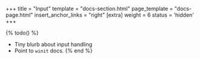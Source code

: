 +++
title = "Input"
template = "docs-section.html"
page_template = "docs-page.html"
insert_anchor_links = "right"
[extra]
weight = 6
status = 'hidden'
+++

{% todo() %}

* Tiny blurb about input handling
* Point to `winit` docs.
{% end %}
